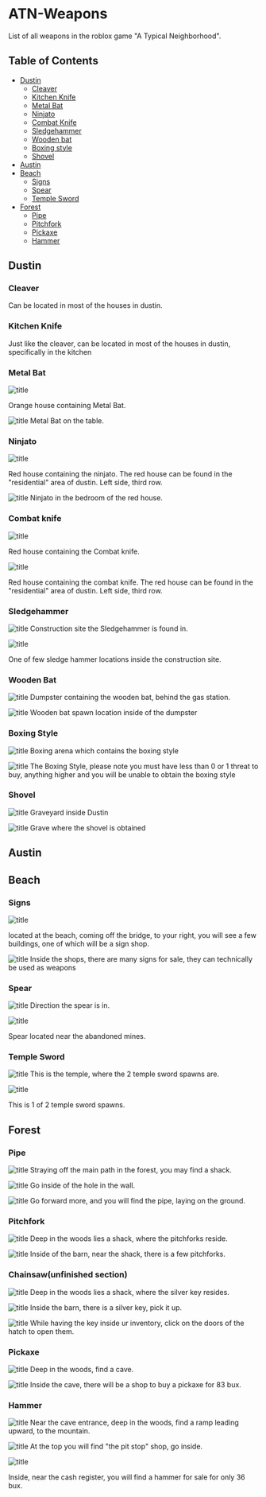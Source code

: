 # ATN-Weapons
List of all weapons in the roblox game "A Typical Neighborhood".

## Table of Contents

- [Dustin](#dustin)
    - [Cleaver](#cleaver)
    - [Kitchen Knife](#kitchen-knife)
    - [Metal Bat](#metal-bat)
    - [Ninjato](#ninjato)
    - [Combat Knife](#combat-knife)
    - [Sledgehammer](#sledgehammer)
    - [Wooden bat](#wooden-bat)
    - [Boxing style](#boxing-style)
    - [Shovel](#shovel)
- [Austin](#austin)
- [Beach](#beach)
    - [Signs](#signs)
    - [Spear](#spear)
    - [Temple Sword](#temple-sword)
- [Forest](#forest)
    - [Pipe](#pipe)
    - [Pitchfork](#pitchfork)
    - [Pickaxe](#pickaxe)
    - [Hammer](#hammer)
## Dustin

### Cleaver
Can be located in most of the houses in dustin.

### Kitchen Knife
Just like the cleaver, can be located in most of the houses in dustin, specifically in the kitchen

### Metal Bat
![title](./assets/Orange%20house.png "Orange house containing the metal bat")

Orange house containing Metal Bat.

![title](./assets/Metal%20bat.png "Metal Bat on table")
Metal Bat on the table.


### Ninjato
![title](./assets/Red%20house.png "Red house containing the Ninjato")

Red house containing the ninjato.
The red house can be found in the "residential" area of dustin. Left side, third row.

![title](./assets/Ninjato.png "Ninjato in the bedroom of the red house")
Ninjato in the bedroom of the red house.


### Combat knife
![title](./assets/Red%20house.png "Red house containing the Kunai")

Red house containing the Combat knife.

![title](./assets/Combat%20knife.png "Combat knife in the bedroom of the red house")

Red house containing the combat knife.
The red house can be found in the "residential" area of dustin. Left side, third row.


### Sledgehammer

![title](./assets/Construction%20site.png "Construction site containing the sledge hammer")
Construction site the Sledgehammer is found in.

![title](./assets/Sledgehammer.png "One of few Sledgehammer locations")

One of few sledge hammer locations inside the construction site.


### Wooden Bat

![title](./assets/Dumpster.png "Dumpster containing the wooden bat")
Dumpster containing the wooden bat, behind the gas station.

![title](./assets/Wooden%20bat.png "Wooden bat spawn location")
Wooden bat spawn location inside of the dumpster

### Boxing Style

![title](./assets/Boxing%20ring.png "Boxing arena")
Boxing arena which contains the boxing style

![title](./assets/Boxing%20Style.png "Boxing style")
The Boxing Style, please note you must have less than 0 or 1 threat to buy, anything higher and you will be unable to obtain the boxing style

### Shovel

![title](./assets/Dustin%20Graveyard.png "Graveyard")
Graveyard inside Dustin

![title](./assets/Shovel.png "Shovel")
Grave where the shovel is obtained

## Austin

## Beach

### Signs

![title](./assets/Sign%20Shop.png "Sign shop located at the beach")

located at the beach, coming off the bridge, to your right, you will see a few buildings, one of which will be a sign shop.

![title](./assets/Signs.png "Display of many signs")
Inside the shops, there are many signs for sale, they can technically be used as weapons

### Spear

![title](./assets/Direction%20the%20spear%20is%20in.png "Direction the spear is in")
Direction the spear is in.

![title](./assets/Spear.png "The spear in its glory")

Spear located near the abandoned mines.

### Temple Sword

![title](./assets/Temple.png "Image of the temple")
This is the temple, where the 2 temple sword spawns are.

![title](./assets/Temple%20Sword.png "Image of 1 of 2 temple sword spawns")

This is 1 of 2 temple sword spawns.

## Forest

### Pipe

![title](./assets/CriminalShack.png "A shack near the main forest road")
Straying off the main path in the forest, you may find a shack.

![title](./assets/HoleInTheWall.png "A hole in the shack's wall")
Go inside of the hole in the wall.

![title](./assets/Pipe.png "A pipe laying on the ground")
Go forward more, and you will find the pipe, laying on the ground.

### Pitchfork

![title](./assets/Kidnapper%20Shack.png "Deep in the woods, a shack")
Deep in the woods lies a shack, where the pitchforks reside.

![title](./assets/Pitchforks.png "Inside the barn of the shack, there is a few pitchforks")
Inside of the barn, near the shack, there is a few pitchforks.

### Chainsaw(unfinished section)

![title](./assets/Kidnapper%20Shack.png "Deep in the woods, a shack")
Deep in the woods lies a shack, where the silver key resides.

![title](./assets/Silver%20Key.png "A silver key")
Inside the barn, there is a silver key, pick it up.

![title](./assets/Open_Hatch.png "A open hatch")
While having the key inside ur inventory, click on the doors of the hatch to open them.

### Pickaxe

![title](./assets/Cave_Entrance.png "Entrance to a cave")
Deep in the woods, find a cave.

![title](./assets/Pickaxe.png "Shop for the pickaxe")
Inside the cave, there will be a shop to buy a pickaxe for 83 bux.

### Hammer

![title](./assets/RampToMountain.png "Upwards Ramp")
Near the cave entrance, deep in the woods, find a ramp leading upward, to the mountain.

![title](./assets/ThePitStop.png "The Pit Stop shop")
At the top you will find "the pit stop" shop, go inside.

![title](./assets/Hammer.png "Hammer Spawn location")

Inside, near the cash register, you will find a hammer for sale for only 36 bux.